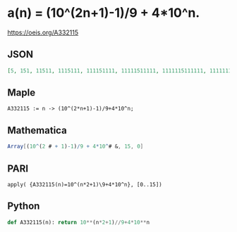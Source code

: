 # a\(n\) \= \(10^\(2n\+1\)\-1\)/9 \+ 4\*10^n\.
https://oeis.org/A332115
## JSON
```JSON
[5, 151, 11511, 1115111, 111151111, 11111511111, 1111115111111, 111111151111111, 11111111511111111, 1111111115111111111, 111111111151111111111, 11111111111511111111111, 1111111111115111111111111, 111111111111151111111111111, 11111111111111511111111111111, 1111111111111115111111111111111]
```
## Maple
```Maple
A332115 := n -> (10^(2*n+1)-1)/9+4*10^n;
```
## Mathematica
```Mathematica
Array[(10^(2 # + 1)-1)/9 + 4*10^# &, 15, 0]
```
## PARI
```PARI
apply( {A332115(n)=10^(n*2+1)\9+4*10^n}, [0..15])
```
## Python
```Python
def A332115(n): return 10**(n*2+1)//9+4*10**n
```
